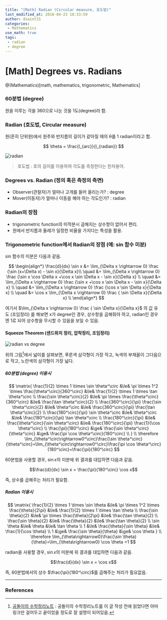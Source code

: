 ```yaml
---
title: "[Math] Radian (Circular measure, 호도법)"
last_modified_at: 2018-04-23 18:33:59
author: dsaint31
categories: 
 - Mathematics
use_math: true
tags: 
 - radian
 - degree
---
```


# [Math] Degrees vs. Radians
@(Mathematics)[math, mathematics, trigonometric, Mathematics]

### 60분법 (degree)

원을 이루는 각을 360으로 나눈 것을 1도(degree)라 함.

### Radian (호도법, Circular measure)

원(흔히 단위원)에서 원주와 반지름의 길이가 같아질 때의 θ를 1 radian이라고 함.

$$  
\theta = \frac{l_{arc}}{l_{radian}} 
$$

![radian](https://docs.google.com/drawings/d/e/2PACX-1vQcUiUPcrTIEeWFE59QPqZO240PVaYSRZGBsB9B_RNMhmP5NrT5H6JWxTIaXNb0D0Y-F8K8FhCUREka/pub?w=142&h=1400)

> 호도법 : 호의 길이를 이용하여 각도를 측정한다는 한자용어.

### Degrees vs. Radian (정의 혹은 측정의 측면)

* Observer(관찰자)가 얼마나 고개를 들어 올리는가? : degree
* Mover(이동자)가 얼마나 이동을 해야 하는 각도인가? : radian

### Radian의 장점

* trigonometric function의 미적분시 곱해지는 상수항이 없어서 편리.
* 원에서 반지름과 둘레가 일정한 비율을 가지다는 특성을 활용.

### Trigonometric function에서 Radian의 장점 (예: sin 함수 미분)

sin 함수의 미분은 다음과 같음.

$$ 
\begin{align*}
\frac{d}{dx} \sin x &= \lim_{\Delta x \rightarrow 0} \frac {\sin (x+\Delta x) - \sin x}{\Delta x}\\
\quad &= \lim_{\Delta x \rightarrow 0} \frac {\sin x \cos \Delta x +\cos x \sin \Delta x - \sin x}{\Delta x} \\
\quad &= \lim_{\Delta x \rightarrow 0} \frac {\sin x  +\cos x \sin \Delta x - \sin x}{\Delta x} \\
\quad &= \lim_{\Delta x \rightarrow 0} \frac {\cos x \sin \Delta x}{\Delta x} \\
\quad &= \cos x \lim_{\Delta x \rightarrow 0} \frac { \sin \Delta x}{\Delta x} \\
\end{align*}
$$

여기서 $\lim_{\Delta x \rightarrow 0} \frac { \sin \Delta x}{\Delta x}$ 의 값 유도 (조임정리) 를 해보면 x가 degree인 경우, 상수항을 곱해줘야 하고, radian인 경우엔 1로 되어 상수항을 무시할 수 있음을 보일 수 있음.

#### Squeeze Theorem (샌드위치 정리, 압착정리, 조임정리)

![radian vs degree](https://docs.google.com/drawings/d/e/2PACX-1vRucnWqNHi9yEc2s2G-HZ6KHH9h8B7sZ7M2sLox5uAwyG4MnxZFyegnR2V35zHqMGnrzfBZt0Mp7a1w/pub?w=500&h=357)

위의 그림[^공돌이의 수학정리노트]에서 넓이를 살펴보면, 푸른색 삼각형이 가장 작고, 녹색의 부채꼴이 그다음으로 작고, 노란색의 삼각형이 가장 넓다.

##### 60분법 (degree) 이용시

$$
\matrix{
\frac{1}{2} \times 1 \times \sin \theta^\circ &\le& \pi \times 1^2 \times \frac{\theta^\circ}{360^\circ} &\le& \frac{1}{2} \times 1 \times \tan \theta^\circ \\
\frac{\sin \theta^\circ}{2} &\le& \pi \times \frac{\theta^\circ}{360^\circ} &\le& \frac{\tan \theta^\circ}{2} \\
\frac{360^\circ}{\pi} \frac{\sin \theta^\circ}{2} &\le& \theta^\circ &\le& \frac{360^\circ}{\pi} \frac{\tan \theta^\circ}{2} \\ 
\frac{180^\circ}{\pi} \sin \theta^\circ &\le& \theta^\circ &\le& \frac{180^\circ}{\pi} \tan \theta^\circ \\
\frac{180^\circ}{\pi}  &\le& \frac{\theta^\circ}{\sin \theta^\circ} &\le& \frac{180^\circ}{\pi} \frac{1}{\cos \theta^\circ} \\
\frac{\pi}{180^\circ}  &\ge& \frac{\sin \theta^\circ}{\theta^\circ} &\ge& \frac{\pi \cos \theta^\circ}{180^\circ} \\
}
\\
\therefore \lim_{\theta^\circ\rightarrow0^\circ}\frac{\sin \theta^\circ}
{\theta^\circ}=\lim_{\theta^\circ\rightarrow0^\circ}\frac{\pi \cos \theta^\circ}{180^\circ}=\frac{\pi}{180^\circ}
$$ 

60분법을 사용할 경우, $\sin x$의 미분에 위 결과를 대입하면 다음과 같음.

$$\frac{d}{dx} \sin x = \frac{\pi}{180^\circ} \cos x$$

즉, 상수를 곱해주는 처리가 필요함.

##### Radian 이용시 

$$
\matrix{
\frac{1}{2} \times 1 \times \sin \theta &\le& \pi \times 1^2 \times \frac{\theta}{2\pi} &\le& \frac{1}{2} \times 1 \times \tan \theta \\
\frac{\sin \theta}{2} &\le& \pi \times \frac{\theta}{2\pi} &\le& \frac{\tan \theta}{2} \\
\frac{\sin \theta}{2} &\le& \frac{\theta}{2} &\le& \frac{\tan \theta}{2} \\ 
\sin \theta &\le& \theta &\le& \tan \theta \\ 
1  &\le& \frac{\theta}{\sin \theta} &\le&  \frac{1}{\cos \theta} \\
1  &\ge& \frac{\sin \theta}{\theta} &\ge& \cos \theta 
}
\\
\therefore 
\lim_{\theta\rightarrow0}\frac{\sin \theta}{\theta}=\lim_{\theta\rightarrow0} \cos \theta =1
$$

radian을 사용할 경우, $\sin x$의 미분에 위 결과를 대입하면 다음과 같음.

$$\frac{d}{dx} \sin x = \cos x$$

즉, 60분법에서의 상수 $\frac{\pi}{180^\circ}$를 곱해주는 처리가 필요없음.

--------

### References

[^공돌이의 수학정리노트]: [공돌이의 수학정리노트](https://wikidocs.net/4094) : 공돌이의 수학정리노트를 이 글 작성 전에 읽었다면 아마 링크만 걸어두고 끝이었을 정도로 잘 설명이 되어있음. 
